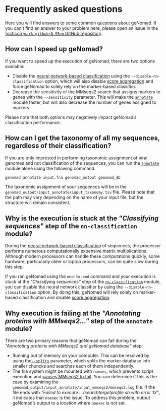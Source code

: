 # Frequently asked questions

Here you will find answers to some common questions about geNomad. If you can't find an answer to your problem here, please open an issue in the [{octicon}`mark-github;0.95em` GitHub repository](https://github.com/apcamargo/genomad/).

## How can I speed up geNomad?

If you want to speed up the execution of geNomad, there are two options available:

- Disable the [neural network-based classification](nn_classification.md) using the `--disable-nn-classification` option, which will also disable [score aggregation](score_aggregation.md) and force geNomad to solely rely on the marker-based classifier.
- Decrease the sensitivity of the MMseqs2 search that assigns markers to genes with the `--sensitivity` parameter. This will make the [`annotate`](annotate-module) module faster, but will also decrease the number of genes assigned to markers.

Please note that both options may negatively impact geNomad’s classification performance.

## How can I get the taxonomy of all my sequences, regardless of their classification?

If you are only interested in performing taxonomic assignment of viral genomes and not classification of the sequences, you can run the [`annotate`](annotate-module) module alone using the following command:

```bash
genomad annotate input.fna genomad_output genomad_db
```

The taxonomic assignment of your sequences will be in the `genomad_output/input_annotate/input_taxonomy.tsv` file. Please note that the path may vary depending on the name of your input file, but the structure will remain consistent.

## Why is the execution is stuck at the *"Classifying sequences"* step of the `nn-classification` module?

During the [neural network-based classification](nn_classification.md) of sequences, the processor performs numerous computationally expensive matrix multiplications. Although modern processors can handle these computations quickly, some hardware, particularly older or laptop processors, can be quite slow during this step.

If you ran geNomad using the `end-to-end` command and your execution is stuck at the *"Classifying sequences"* step of the [`nn-classification`](nn-classification-module) module, you can disable the neural network classifier by using the `--disable-nn-classification` option. By doing this, geNomad will rely solely on marker-based classification and disable [score aggregation](score_aggregation.md).

## Why execution is failing at the *"Annotating proteins with MMseqs2…"* step of the `annotate` module?

There are two primary reasons that geNomad can fail during the *"Annotating proteins with MMseqs2 and geNomad database"* step:

- Running out of memory on your computer. This can be resolved by using the[`--splits`](notes-about-parameters) parameter, which splits the marker database into smaller chuncks and searches each of them independently.
- The file system might be mounted with `noexec`, which prevents script execution and [causes MMseqs2 to fail](https://github.com/soedinglab/MMseqs2/issues/534). You can determine if this is the case by examining the `genomad_output/input_annotate/input_mmseqs2/mmseqs2.log` file. If the file ends with *“Failed to execute …/searchtargetprofile.sh with error 13”*, it indicates that `noexec` is the issue. To address this problem, output geNomad’s output to a location where `noexec` is not set.
